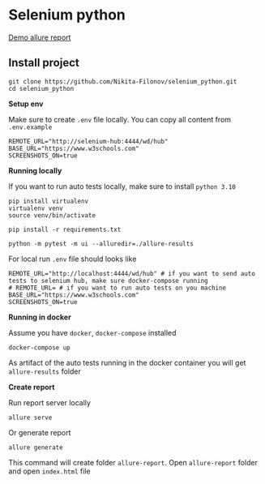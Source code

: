 # Selenium python

[Demo allure report](https://nikita-filonov.github.io/selenium_python/)

## Install project

```
git clone https://github.com/Nikita-Filonov/selenium_python.git
cd selenium_python
```

**Setup env**

Make sure to create `.env` file locally. You can copy all content from `.env.example`

```
REMOTE_URL="http://selenium-hub:4444/wd/hub"
BASE_URL="https://www.w3schools.com"
SCREENSHOTS_ON=true
```

**Running locally**

If you want to run auto tests locally, make sure to install `python 3.10`

```
pip install virtualenv
virtualenv venv
source venv/bin/activate

pip install -r requirements.txt

python -m pytest -m ui --alluredir=./allure-results
```

For local run `.env` file should looks like

```
REMOTE_URL="http://localhost:4444/wd/hub" # if you want to send auto tests to selenium hub, make sure docker-compose running
# REMOTE_URL= # if you want to run auto tests on you machine
BASE_URL="https://www.w3schools.com"
SCREENSHOTS_ON=true
```

**Running in docker**

Assume you have `docker`, `docker-compose` installed

```
docker-compose up
```

As artifact of the auto tests running in the docker container
you will get `allure-results` folder

**Create report**

Run report server locally

```
allure serve
```

Or generate report

```
allure generate
```

This command will create folder `allure-report`. Open `allure-report` folder and open `index.html` file
